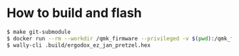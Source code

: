 # How to build and flash

```bash
$ make git-submodule
$ docker run --rm --workdir /qmk_firmware --privileged -v $(pwd):/qmk_firmware -v /dev:/dev qmkfm/base_container make ergodox_ez:jan_pretzel
$ wally-cli .build/ergodox_ez_jan_pretzel.hex
```
